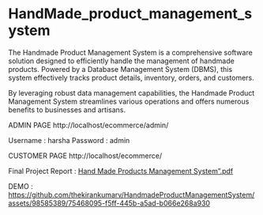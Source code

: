 # HandMade_product_management_system

The Handmade Product Management System is a comprehensive software solution designed to efficiently handle the management of handmade products. Powered by a Database Management System (DBMS), this system effectively tracks product details, inventory, orders, and customers.

By leveraging robust data management capabilities, the Handmade Product Management System streamlines various operations and offers numerous benefits to businesses and artisans.

ADMIN PAGE http://localhost/ecommerce/admin/ 

Username : harsha Password : admin

CUSTOMER PAGE http://localhost/ecommerce/

Final Project Report :
[Hand Made Products Management System”.pdf](https://github.com/harsharajb/HandMade_product_management_system/files/12077497/Hand.Made.Products.Management.System.pdf)

DEMO :
https://github.com/thekirankumarv/HandmadeProductManagementSystem/assets/98585389/75468095-f5ff-445b-a5ad-b066e268a930

